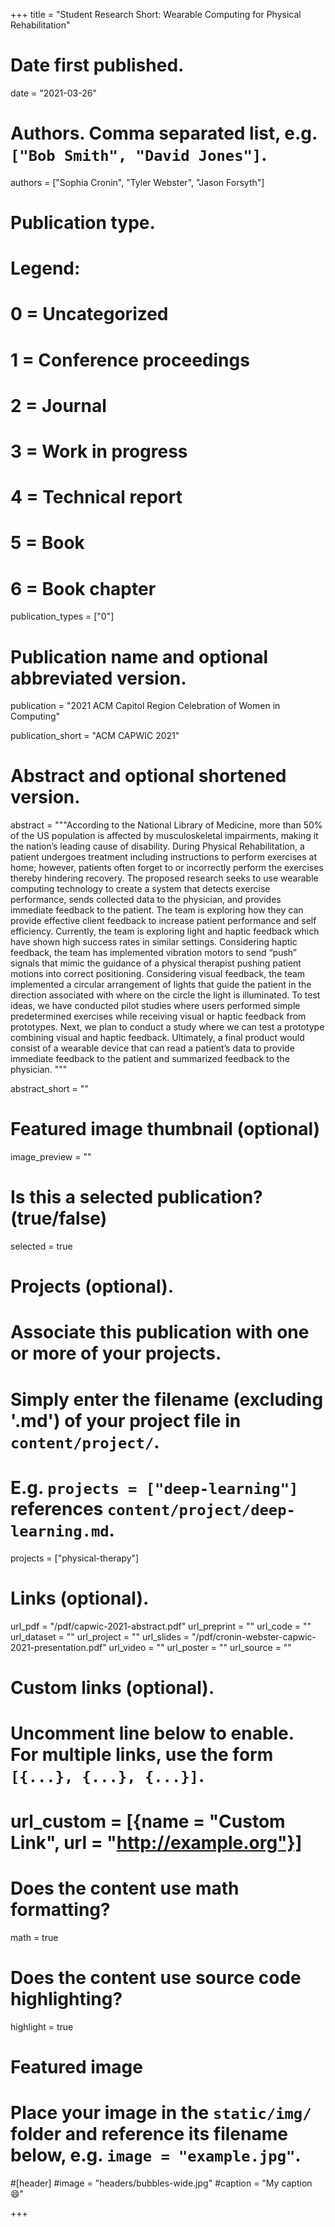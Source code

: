 +++
title = "Student Research Short: Wearable Computing for Physical Rehabilitation"

# Date first published.
date = "2021-03-26"

# Authors. Comma separated list, e.g. `["Bob Smith", "David Jones"]`.
authors = ["Sophia Cronin", "Tyler Webster", "Jason Forsyth"]

# Publication type.
# Legend:
# 0 = Uncategorized
# 1 = Conference proceedings
# 2 = Journal
# 3 = Work in progress
# 4 = Technical report
# 5 = Book
# 6 = Book chapter
publication_types = ["0"]

# Publication name and optional abbreviated version.
publication = "2021 ACM Capitol Region Celebration of Women in Computing"

publication_short = "ACM CAPWIC 2021"

# Abstract and optional shortened version.
abstract = """According to the National Library of Medicine, more than 50% of the US population is affected by musculoskeletal impairments, making it the nation’s leading cause of disability. During Physical Rehabilitation, a patient undergoes treatment including instructions to perform exercises at home; however, patients often forget to or incorrectly perform the exercises thereby hindering recovery.
The proposed research seeks to use wearable computing technology to create a system that detects exercise performance, sends collected data to the physician, and provides immediate feedback to the patient. The team is exploring how they can provide effective client feedback to increase patient performance and self efficiency. Currently, the team is exploring light and haptic feedback which have shown high success rates in similar settings. Considering haptic feedback, the team has implemented vibration motors to send “push” signals that mimic the guidance of a physical therapist pushing patient motions into correct positioning. Considering visual feedback, the team implemented a circular arrangement of lights that guide the patient in the direction associated with where on the circle the light is illuminated.
To test ideas, we have conducted pilot studies where users performed simple predetermined exercises while receiving visual or haptic feedback from prototypes. Next, we plan to conduct a study where we can test a prototype combining visual and haptic feedback. Ultimately, a final product would consist of a wearable device that can read a patient’s data to provide immediate feedback to the patient and summarized feedback to the physician. 
"""

abstract_short = ""

# Featured image thumbnail (optional)
image_preview = ""

# Is this a selected publication? (true/false)
selected = true

# Projects (optional).
#   Associate this publication with one or more of your projects.
#   Simply enter the filename (excluding '.md') of your project file in `content/project/`.
#   E.g. `projects = ["deep-learning"]` references `content/project/deep-learning.md`.
projects = ["physical-therapy"]

# Links (optional).
url_pdf = "/pdf/capwic-2021-abstract.pdf"
url_preprint = ""
url_code = ""
url_dataset = ""
url_project = ""
url_slides = "/pdf/cronin-webster-capwic-2021-presentation.pdf"
url_video = ""
url_poster = ""
url_source = ""

# Custom links (optional).
#   Uncomment line below to enable. For multiple links, use the form `[{...}, {...}, {...}]`.
# url_custom = [{name = "Custom Link", url = "http://example.org"}]

# Does the content use math formatting?
math = true

# Does the content use source code highlighting?
highlight = true

# Featured image
# Place your image in the `static/img/` folder and reference its filename below, e.g. `image = "example.jpg"`.
#[header]
#image = "headers/bubbles-wide.jpg"
#caption = "My caption 😄"

+++
